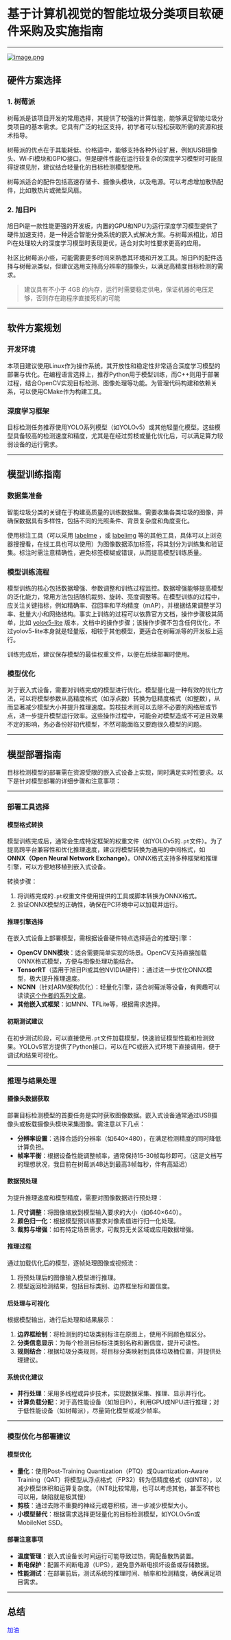 # 基于计算机视觉的智能垃圾分类项目软硬件采购及实施指南

---

[![image.png](https://i.postimg.cc/GhwnwgtV/image.png)](https://postimg.cc/fkKrYKxf)

## 硬件方案选择

### 1. 树莓派
树莓派是该项目开发的常用选择，其提供了较强的计算性能，能够满足智能垃圾分类项目的基本需求。它具有广泛的社区支持，初学者可以轻松获取所需的资源和技术指导。

树莓派的优点在于其能耗低、价格适中，能够支持各种外设扩展，例如USB摄像头、Wi-Fi模块和GPIO接口。但是硬件性能在运行较复杂的深度学习模型时可能显得捉襟见肘，建议结合轻量化的目标检测模型使用。

树莓派适合的配件包括高速存储卡、摄像头模块，以及电源。可以考虑增加散热配件，比如散热片或微型风扇。

### 2. 旭日Pi
旭日Pi是一款性能更强的开发板，内置的GPU和NPU为运行深度学习模型提供了硬件加速支持，是一种适合智能分类系统的嵌入式解决方案。与树莓派相比，旭日Pi在处理较大的深度学习模型时表现更优，适合对实时性要求更高的应用。

社区比树莓派小些，可能需要更多时间来熟悉其环境和开发工具。旭日Pi的配件选择与树莓派类似，但建议选用支持高分辨率的摄像头，以满足高精度目标检测的需求。

> 建议具有不小于 4GB 的内存，运行时需要稳定供电，保证机器的电压足够，否则存在跑程序直接死机的可能

---

## 软件方案规划

### 开发环境
本项目建议使用Linux作为操作系统，其开放性和稳定性非常适合深度学习模型的部署与优化。在编程语言选择上，推荐Python用于模型训练，而C++则用于部署过程，结合OpenCV实现目标检测、图像处理等功能。为管理代码构建和依赖关系，可以使用CMake作为构建工具。

### 深度学习框架
目标检测任务推荐使用YOLO系列模型（如YOLOv5）或其他轻量化模型。这些模型具备较高的检测速度和精度，尤其是在经过剪枝或量化优化后，可以满足算力较弱设备的运行需求。

---

## 模型训练指南

### 数据集准备
智能垃圾分类的关键在于构建高质量的训练数据集。需要收集各类垃圾的图像，并确保数据具有多样性，包括不同的光照条件、背景复杂度和角度变化。

使用标注工具（可以采用 [labelme](https://blog.csdn.net/weixin_43427721/article/details/107122775) ，或 [labelimg](https://blog.csdn.net/knighthood2001/article/details/125883343) 等的其他工具，具体可以上浏览器搜搜看，在线工具也可以使用）为图像数据添加标签，将其划分为训练集和验证集。标注时需注意精确性，避免标签模糊或错误，从而提高模型训练质量。

### 模型训练流程
模型训练的核心包括数据增强、参数调整和训练过程监控。数据增强能够提高模型的泛化能力，常用方法包括随机裁剪、旋转、亮度调整等。在模型训练的过程中，应关注关键指标，例如精确率、召回率和平均精度（mAP），并根据结果调整学习率、批量大小和网络结构。事实上训练的过程可以依靠官方文档，操作步骤极其简单，比如 [yolov5-lite](https://github.com/ppogg/YOLOv5-Lite) 版本，文档中的操作步骤；该操作步骤不包含任何优化，不过yolov5-lite本身就是轻量版，相较于其他模型，更适合在树莓派等的开发板上运行。

训练完成后，建议保存模型的最佳权重文件，以便在后续部署时使用。

### 模型优化
对于嵌入式设备，需要对训练完成的模型进行优化。模型量化是一种有效的优化方法，可以将模型参数从高精度格式（如浮点数）转换为低精度格式（如整数），从而显著减少模型大小并提升推理速度。剪枝技术则可以去除不必要的网络层或节点，进一步提升模型运行效率。这些操作过程中，可能会对模型造成不可逆且效果不定的影响，务必备份好初代模型，不然可能面临又要跑很久模型的问题。

---

## 模型部署指南

目标检测模型的部署需在资源受限的嵌入式设备上实现，同时满足实时性要求。以下是针对模型部署的详细步骤和注意事项：

---

### 部署工具选择

#### 模型格式转换
模型训练完成后，通常会生成特定框架的权重文件（如YOLOv5的`.pt`文件）。为了提高跨平台兼容性和优化推理速度，建议将模型转换为通用的中间格式，如 **ONNX（Open Neural Network Exchange）**。ONNX格式支持多种框架和推理引擎，可以方便地移植到嵌入式设备。

转换步骤：
1. 将训练完成的`.pt`权重文件使用提供的工具或脚本转换为ONNX格式。
2. 验证ONNX模型的正确性，确保在PC环境中可以加载并运行。

#### 推理引擎选择
在嵌入式设备上部署模型，需根据设备硬件特点选择适合的推理引擎：
- **OpenCV DNN模块**：适合需要简单实现的场景。OpenCV支持直接加载ONNX格式模型，方便与图像处理功能结合。
- **TensorRT**（适用于旭日Pi或其他NVIDIA硬件）：通过进一步优化ONNX模型，极大提升推理速度。
- **NCNN**（针对ARM架构优化）：轻量化引擎，适合树莓派等设备，有興趣可以读读[这个作者的系列文章](https://zhuanlan.zhihu.com/p/360131682)。
- **其他嵌入式框架**：如MNN、TFLite等，根据需求选择。

#### 初期测试建议
在初步测试阶段，可以直接使用`.pt`文件加载模型，快速验证模型性能和检测效果。YOLOv5官方提供了Python接口，可以在PC或嵌入式环境下直接调用，便于调试和结果可视化。

---

### 推理与结果处理

#### 摄像头数据获取
部署目标检测模型的首要任务是实时获取图像数据。嵌入式设备通常通过USB摄像头或板载摄像头模块采集图像。需注意以下几点：
- **分辨率设置**：选择合适的分辨率（如640×480），在满足检测精度的同时降低计算负担。
- **帧率平衡**：根据设备性能调整帧率，通常保持15-30帧每秒即可。（这是文档写的理想状况，我目前在树莓派4B达到最高3帧每秒，伴有高延迟）

#### 数据预处理
为提升推理速度和模型精度，需要对图像数据进行预处理：
1. **尺寸调整**：将图像缩放到模型输入要求的大小（如640×640）。
2. **颜色归一化**：根据模型预训练要求对像素值进行归一化处理。
3. **裁剪与增强**：如有特定场景需求，可裁剪无关区域或应用数据增强。

#### 推理过程
通过加载优化后的模型，逐帧处理图像或视频流：
1. 将预处理后的图像输入模型进行推理。
2. 模型返回检测结果，包括目标类别、边界框坐标和置信度。

#### 后处理与可视化
根据模型输出，进行后处理和结果展示：
1. **边界框绘制**：将检测到的垃圾类别标注在原图上，使用不同颜色框区分。
2. **分类信息显示**：为每个检测目标标注类别名称和置信度，提升可读性。
3. **规则结合**：根据垃圾分类规则，将目标分类映射到具体垃圾桶位置，并提供处理建议。

#### 系统优化建议
- **并行处理**：采用多线程或异步技术，实现数据采集、推理、显示并行化。
- **计算负载分配**：对于高性能设备（如旭日Pi），利用GPU或NPU进行推理；对于低性能设备（如树莓派），尽量简化模型或减少帧率。

---

### 模型优化与部署建议

#### 模型优化
- **量化**：使用Post-Training Quantization（PTQ）或Quantization-Aware Training（QAT）将模型从浮点格式（FP32）转为低精度格式（如INT8），以减少模型体积和运算复杂度。（INT8比较常用，也可以考虑其他，甚至不转也可以用，缺陷就是极其慢）
- **剪枝**：通过去除不重要的神经元或卷积核，进一步减少模型大小。
- **小模型替代**：根据需求选择更轻量化的目标检测模型，如YOLOv5n或MobileNet SSD。

#### 部署注意事项
- **温度管理**：嵌入式设备长时间运行可能导致过热，需配备散热装置。
- **断电保护**：配置不间断电源（UPS），避免意外断电损坏设备或存储数据。
- **性能测试**：在部署前后，测试系统的推理时间、帧率和检测精度，确保满足项目需求。

---

## 总结

<font color=blue>加油</font>
